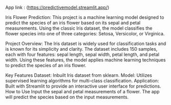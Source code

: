 App link : (https://predictivemodel.streamlit.app/)

Iris Flower Prediction: 
This project is a machine learning model designed to predict the species of an iris flower based on its sepal and petal measurements. Using the classic Iris dataset, the model classifies the flower species into one of three categories: Setosa, Versicolor, or Virginica.

Project Overview: 
The Iris dataset is widely used for classification tasks and is known for its simplicity and clarity. The dataset includes 150 samples, each with four features: sepal length, sepal width, petal length, and petal width. Using these features, the model applies machine learning techniques to predict the species of an iris flower.

Key Features
Dataset: Inbuilt Iris dataset from sklearn.
Model: Utilizes supervised learning algorithms for multi-class classification.
Application: Built with Streamlit to provide an interactive user interface for predictions.
How to Use
Input the sepal and petal measurements of a flower.
The app will predict the species based on the input measurements.

